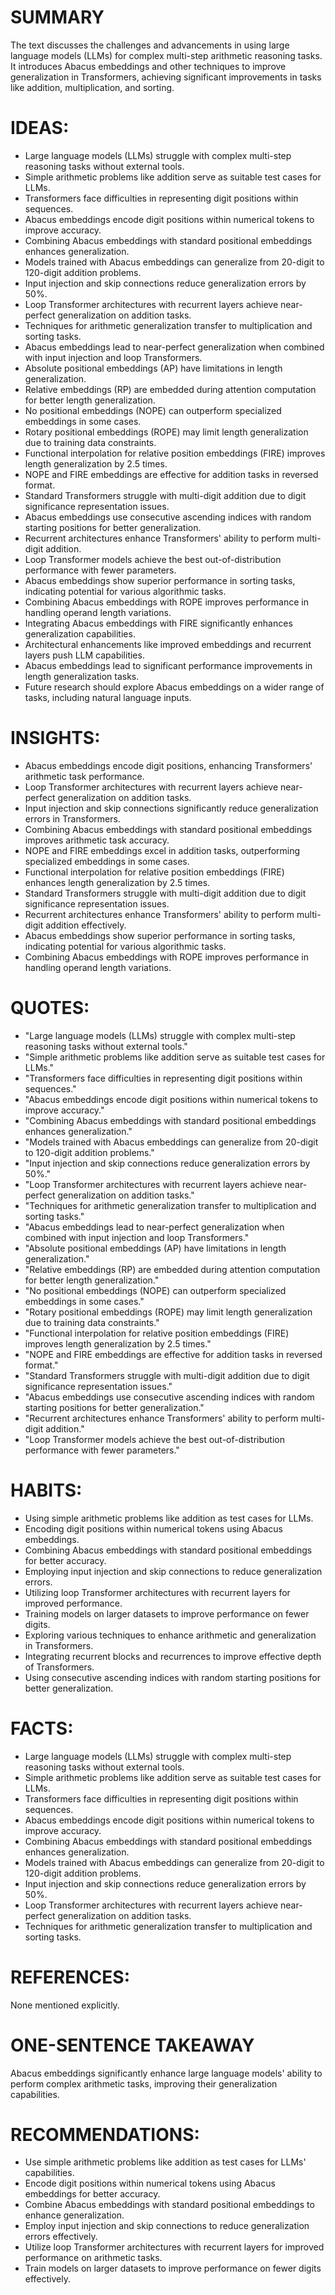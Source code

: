 # SUMMARY
The text discusses the challenges and advancements in using large language models (LLMs) for complex multi-step arithmetic reasoning tasks. It introduces Abacus embeddings and other techniques to improve generalization in Transformers, achieving significant improvements in tasks like addition, multiplication, and sorting.

# IDEAS:
- Large language models (LLMs) struggle with complex multi-step reasoning tasks without external tools.
- Simple arithmetic problems like addition serve as suitable test cases for LLMs.
- Transformers face difficulties in representing digit positions within sequences.
- Abacus embeddings encode digit positions within numerical tokens to improve accuracy.
- Combining Abacus embeddings with standard positional embeddings enhances generalization.
- Models trained with Abacus embeddings can generalize from 20-digit to 120-digit addition problems.
- Input injection and skip connections reduce generalization errors by 50%.
- Loop Transformer architectures with recurrent layers achieve near-perfect generalization on addition tasks.
- Techniques for arithmetic generalization transfer to multiplication and sorting tasks.
- Abacus embeddings lead to near-perfect generalization when combined with input injection and loop Transformers.
- Absolute positional embeddings (AP) have limitations in length generalization.
- Relative embeddings (RP) are embedded during attention computation for better length generalization.
- No positional embeddings (NOPE) can outperform specialized embeddings in some cases.
- Rotary positional embeddings (ROPE) may limit length generalization due to training data constraints.
- Functional interpolation for relative position embeddings (FIRE) improves length generalization by 2.5 times.
- NOPE and FIRE embeddings are effective for addition tasks in reversed format.
- Standard Transformers struggle with multi-digit addition due to digit significance representation issues.
- Abacus embeddings use consecutive ascending indices with random starting positions for better generalization.
- Recurrent architectures enhance Transformers' ability to perform multi-digit addition.
- Loop Transformer models achieve the best out-of-distribution performance with fewer parameters.
- Abacus embeddings show superior performance in sorting tasks, indicating potential for various algorithmic tasks.
- Combining Abacus embeddings with ROPE improves performance in handling operand length variations.
- Integrating Abacus embeddings with FIRE significantly enhances generalization capabilities.
- Architectural enhancements like improved embeddings and recurrent layers push LLM capabilities.
- Abacus embeddings lead to significant performance improvements in length generalization tasks.
- Future research should explore Abacus embeddings on a wider range of tasks, including natural language inputs.

# INSIGHTS:
- Abacus embeddings encode digit positions, enhancing Transformers' arithmetic task performance.
- Loop Transformer architectures with recurrent layers achieve near-perfect generalization on addition tasks.
- Input injection and skip connections significantly reduce generalization errors in Transformers.
- Combining Abacus embeddings with standard positional embeddings improves arithmetic task accuracy.
- NOPE and FIRE embeddings excel in addition tasks, outperforming specialized embeddings in some cases.
- Functional interpolation for relative position embeddings (FIRE) enhances length generalization by 2.5 times.
- Standard Transformers struggle with multi-digit addition due to digit significance representation issues.
- Recurrent architectures enhance Transformers' ability to perform multi-digit addition effectively.
- Abacus embeddings show superior performance in sorting tasks, indicating potential for various algorithmic tasks.
- Combining Abacus embeddings with ROPE improves performance in handling operand length variations.

# QUOTES:
- "Large language models (LLMs) struggle with complex multi-step reasoning tasks without external tools."
- "Simple arithmetic problems like addition serve as suitable test cases for LLMs."
- "Transformers face difficulties in representing digit positions within sequences."
- "Abacus embeddings encode digit positions within numerical tokens to improve accuracy."
- "Combining Abacus embeddings with standard positional embeddings enhances generalization."
- "Models trained with Abacus embeddings can generalize from 20-digit to 120-digit addition problems."
- "Input injection and skip connections reduce generalization errors by 50%."
- "Loop Transformer architectures with recurrent layers achieve near-perfect generalization on addition tasks."
- "Techniques for arithmetic generalization transfer to multiplication and sorting tasks."
- "Abacus embeddings lead to near-perfect generalization when combined with input injection and loop Transformers."
- "Absolute positional embeddings (AP) have limitations in length generalization."
- "Relative embeddings (RP) are embedded during attention computation for better length generalization."
- "No positional embeddings (NOPE) can outperform specialized embeddings in some cases."
- "Rotary positional embeddings (ROPE) may limit length generalization due to training data constraints."
- "Functional interpolation for relative position embeddings (FIRE) improves length generalization by 2.5 times."
- "NOPE and FIRE embeddings are effective for addition tasks in reversed format."
- "Standard Transformers struggle with multi-digit addition due to digit significance representation issues."
- "Abacus embeddings use consecutive ascending indices with random starting positions for better generalization."
- "Recurrent architectures enhance Transformers' ability to perform multi-digit addition."
- "Loop Transformer models achieve the best out-of-distribution performance with fewer parameters."

# HABITS:
- Using simple arithmetic problems like addition as test cases for LLMs.
- Encoding digit positions within numerical tokens using Abacus embeddings.
- Combining Abacus embeddings with standard positional embeddings for better accuracy.
- Employing input injection and skip connections to reduce generalization errors.
- Utilizing loop Transformer architectures with recurrent layers for improved performance.
- Training models on larger datasets to improve performance on fewer digits.
- Exploring various techniques to enhance arithmetic and generalization in Transformers.
- Integrating recurrent blocks and recurrences to improve effective depth of Transformers.
- Using consecutive ascending indices with random starting positions for better generalization.

# FACTS:
- Large language models (LLMs) struggle with complex multi-step reasoning tasks without external tools.
- Simple arithmetic problems like addition serve as suitable test cases for LLMs.
- Transformers face difficulties in representing digit positions within sequences.
- Abacus embeddings encode digit positions within numerical tokens to improve accuracy.
- Combining Abacus embeddings with standard positional embeddings enhances generalization.
- Models trained with Abacus embeddings can generalize from 20-digit to 120-digit addition problems.
- Input injection and skip connections reduce generalization errors by 50%.
- Loop Transformer architectures with recurrent layers achieve near-perfect generalization on addition tasks.
- Techniques for arithmetic generalization transfer to multiplication and sorting tasks.

# REFERENCES:
None mentioned explicitly.

# ONE-SENTENCE TAKEAWAY
Abacus embeddings significantly enhance large language models' ability to perform complex arithmetic tasks, improving their generalization capabilities.

# RECOMMENDATIONS:
- Use simple arithmetic problems like addition as test cases for LLMs' capabilities.
- Encode digit positions within numerical tokens using Abacus embeddings for better accuracy.
- Combine Abacus embeddings with standard positional embeddings to enhance generalization.
- Employ input injection and skip connections to reduce generalization errors effectively.
- Utilize loop Transformer architectures with recurrent layers for improved performance on arithmetic tasks.
- Train models on larger datasets to improve performance on fewer digits effectively.
